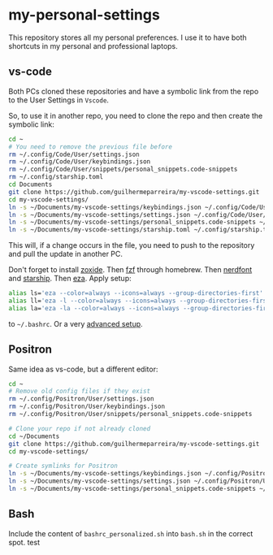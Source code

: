 # my-personal-settings

This repository stores all my personal preferences. I use it to have both shortcuts in my personal and professional laptops.

## vs-code

Both PCs cloned these repositories and have a symbolic link from the repo to the User Settings in `Vscode`.

So, to use it in another repo, you need to clone the repo and then create the symbolic link:

```bash
cd ~
# You need to remove the previous file before
rm ~/.config/Code/User/settings.json
rm ~/.config/Code/User/keybindings.json
rm ~/.config/Code/User/snippets/personal_snippets.code-snippets
rm ~/.config/starship.toml
cd Documents
git clone https://github.com/guilhermeparreira/my-vscode-settings.git
cd my-vscode-settings/
ln -s ~/Documents/my-vscode-settings/keybindings.json ~/.config/Code/User/keybindings.json
ln -s ~/Documents/my-vscode-settings/settings.json ~/.config/Code/User/settings.json
ln -s ~/Documents/my-vscode-settings/personal_snippets.code-snippets ~/.config/Code/User/snippets/personal_snippets.code-snippets
ln -s ~/Documents/my-vscode-settings/starship.toml ~/.config/starship.toml
```

This will, if a change occurs in the file, you need to push to the repository and pull the update in another PC.

Don't forget to install [zoxide](https://github.com/ajeetdsouza/zoxide?tab=readme-ov-file).
Then [fzf](https://github.com/junegunn/fzf) through homebrew.
Then [nerdfont](https://www.nerdfonts.com/font-downloads) and [starship](https://starship.rs/).
Then [eza](https://github.com/eza-community/eza). Apply setup:

```sh
alias ls='eza --color=always --icons=always --group-directories-first'
alias ll='eza -l --color=always --icons=always --group-directories-first'
alias la='eza -la --color=always --icons=always --group-directories-first'
```

to `~/.bashrc`. Or a very [advanced setup](https://gist.github.com/AppleBoiy/04a249b6f64fd0fe1744aff759a0563b).

## Positron

Same idea as vs-code, but a different editor:

```bash
cd ~
# Remove old config files if they exist
rm ~/.config/Positron/User/settings.json
rm ~/.config/Positron/User/keybindings.json
rm ~/.config/Positron/User/snippets/personal_snippets.code-snippets

# Clone your repo if not already cloned
cd ~/Documents
git clone https://github.com/guilhermeparreira/my-vscode-settings.git
cd my-vscode-settings/

# Create symlinks for Positron
ln -s ~/Documents/my-vscode-settings/keybindings.json ~/.config/Positron/User/keybindings.json
ln -s ~/Documents/my-vscode-settings/settings.json ~/.config/Positron/User/settings.json
ln -s ~/Documents/my-vscode-settings/personal_snippets.code-snippets ~/.config/Positron/User/snippets/personal_snippets.code-snippets
```

## Bash

Include the content of `bashrc_personalized.sh` into `bash.sh` in the correct spot.
test
